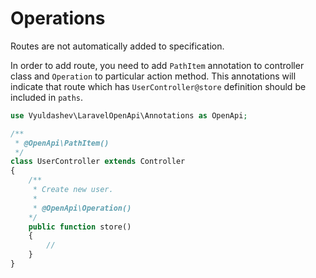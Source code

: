 # Operations

Routes are not automatically added to specification. 

In order to add route, you need to add `PathItem` annotation to controller class and `Operation` to particular action method. This annotations will indicate that route which has `UserController@store` definition should be included in `paths`.

```php
use Vyuldashev\LaravelOpenApi\Annotations as OpenApi;

/**
 * @OpenApi\PathItem()
 */
class UserController extends Controller 
{
    /**
     * Create new user.
     * 
     * @OpenApi\Operation()
    */
    public function store() 
    {
        //
    }
}
```
